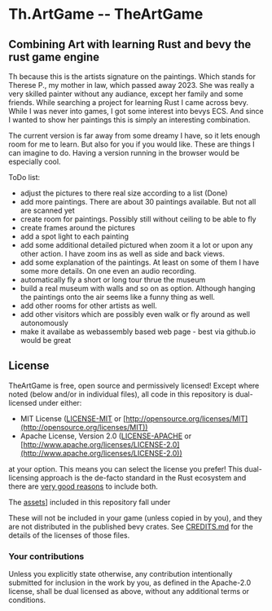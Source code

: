 # Th.ArtGame -- TheArtGame

## Combining Art with learning Rust and bevy the rust game engine

Th because this is the artists signature on the paintings. Which stands for Therese P., my mother in law, which passed away 2023. She was really a very skilled painter without any audiance, except her family and some friends. While searching a project for learning Rust I came across bevy. While I was never into games, I got some interest into bevys ECS. And since I wanted to show her paintings this is simply an interesting combination.

The current version is far away from some dreamy I have, so it lets enough room for me to learn. But also for you if you would like. These are things I can imagine to do.
Having a version running in the browser would be especially cool.


ToDo list:
- adjust the pictures to there real size according to a list (Done)
- add more paintings. There are about 30 paintings available. But not all are scanned yet
- create room for paintings. Possibly still without ceiling to be able to fly
- create frames around the pictures
- add a spot light to each painting
- add some additional detailed pictured when zoom it a lot or upon any other action. I have zoom ins as well as side and back views.
- add some explanation of the paintings. At least on some of them I have some more details. On one even an audio recording. 
- automatically fly a short or long tour thrue the museum
- build a real museum with walls and so on as option. Although hanging the paintings onto the air seems like a funny thing as well.
- add other rooms for other artists as well.
- add other visitors which are possibly even walk or fly around as well autonomously
- make it availabe as webassembly based web page - best via github.io would be great

## License

TheArtGame is free, open source and permissively licensed!
Except where noted (below and/or in individual files), all code in this repository is dual-licensed under either:

* MIT License ([LICENSE-MIT](LICENSE-MIT) or [http://opensource.org/licenses/MIT](http://opensource.org/licenses/MIT))
* Apache License, Version 2.0 ([LICENSE-APACHE](LICENSE-APACHE) or [http://www.apache.org/licenses/LICENSE-2.0](http://www.apache.org/licenses/LICENSE-2.0))

at your option.
This means you can select the license you prefer!
This dual-licensing approach is the de-facto standard in the Rust ecosystem and there are [very good reasons](https://github.com/bevyengine/bevy/issues/2373) to include both.

The [assets](assets)] included in this repository fall under 

These will not be included in your game (unless copied in by you), and they are not distributed in the published bevy crates.
See [CREDITS.md](CREDITS.md) for the details of the licenses of those files.

### Your contributions

Unless you explicitly state otherwise,
any contribution intentionally submitted for inclusion in the work by you,
as defined in the Apache-2.0 license,
shall be dual licensed as above,
without any additional terms or conditions.
